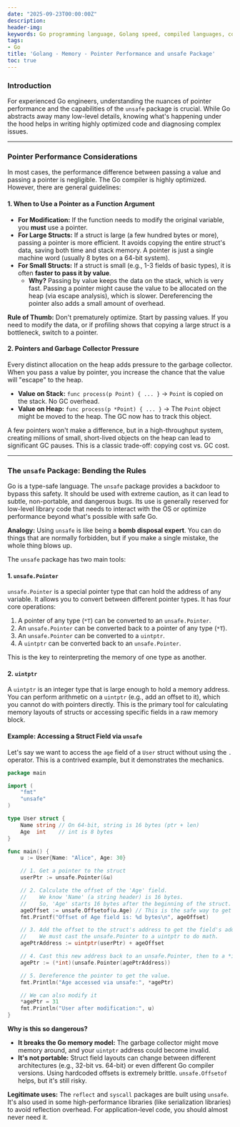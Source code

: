 ```yaml
---
date: "2025-09-23T00:00:00Z"
description:
header-img:
keywords: Go programming language, Golang speed, compiled languages, concurrency in Go, goroutines, Go garbage collection, high-performance applications, Go interview preparation, native compilation, modern hardware optimization, fast compile times, efficient coding practices, Golang features
tags:
- Go
title: 'Golang - Memory - Pointer Performance and unsafe Package'
toc: true
---
```


### Introduction
For experienced Go engineers, understanding the nuances of pointer performance and the capabilities of the `unsafe` package is crucial. While Go abstracts away many low-level details, knowing what's happening under the hood helps in writing highly optimized code and diagnosing complex issues.

---

### Pointer Performance Considerations

In most cases, the performance difference between passing a value and passing a pointer is negligible. The Go compiler is highly optimized. However, there are general guidelines:

#### 1. When to Use a Pointer as a Function Argument

*   **For Modification:** If the function needs to modify the original variable, you **must** use a pointer.
*   **For Large Structs:** If a struct is large (a few hundred bytes or more), passing a pointer is more efficient. It avoids copying the entire struct's data, saving both time and stack memory. A pointer is just a single machine word (usually 8 bytes on a 64-bit system).
*   **For Small Structs:** If a struct is small (e.g., 1-3 fields of basic types), it is often **faster to pass it by value**.
    *   **Why?** Passing by value keeps the data on the stack, which is very fast. Passing a pointer might cause the value to be allocated on the heap (via escape analysis), which is slower. Dereferencing the pointer also adds a small amount of overhead.

**Rule of Thumb:** Don't prematurely optimize. Start by passing values. If you need to modify the data, or if profiling shows that copying a large struct is a bottleneck, switch to a pointer.

#### 2. Pointers and Garbage Collector Pressure

Every distinct allocation on the heap adds pressure to the garbage collector. When you pass a value by pointer, you increase the chance that the value will "escape" to the heap.

*   **Value on Stack:** `func process(p Point) { ... }` -> `Point` is copied on the stack. No GC overhead.
*   **Value on Heap:** `func process(p *Point) { ... }` -> The `Point` object might be moved to the heap. The GC now has to track this object.

A few pointers won't make a difference, but in a high-throughput system, creating millions of small, short-lived objects on the heap can lead to significant GC pauses. This is a classic trade-off: copying cost vs. GC cost.

---

### The `unsafe` Package: Bending the Rules

Go is a type-safe language. The `unsafe` package provides a backdoor to bypass this safety. It should be used with extreme caution, as it can lead to subtle, non-portable, and dangerous bugs. Its use is generally reserved for low-level library code that needs to interact with the OS or optimize performance beyond what's possible with safe Go.

**Analogy:** Using `unsafe` is like being a **bomb disposal expert**. You can do things that are normally forbidden, but if you make a single mistake, the whole thing blows up.

The `unsafe` package has two main tools:

#### 1. `unsafe.Pointer`

`unsafe.Pointer` is a special pointer type that can hold the address of any variable. It allows you to convert between different pointer types. It has four core operations:
1.  A pointer of any type (`*T`) can be converted to an `unsafe.Pointer`.
2.  An `unsafe.Pointer` can be converted back to a pointer of any type (`*T`).
3.  An `unsafe.Pointer` can be converted to a `uintptr`.
4.  A `uintptr` can be converted back to an `unsafe.Pointer`.

This is the key to reinterpreting the memory of one type as another.

#### 2. `uintptr`

A `uintptr` is an integer type that is large enough to hold a memory address. You can perform arithmetic on a `uintptr` (e.g., add an offset to it), which you cannot do with pointers directly. This is the primary tool for calculating memory layouts of structs or accessing specific fields in a raw memory block.

#### Example: Accessing a Struct Field via `unsafe`

Let's say we want to access the `age` field of a `User` struct without using the `.` operator. This is a contrived example, but it demonstrates the mechanics.

```go
package main

import (
	"fmt"
	"unsafe"
)

type User struct {
	Name string // On 64-bit, string is 16 bytes (ptr + len)
	Age  int    // int is 8 bytes
}

func main() {
	u := User{Name: "Alice", Age: 30}

	// 1. Get a pointer to the struct
	userPtr := unsafe.Pointer(&u)

	// 2. Calculate the offset of the 'Age' field.
	//    We know 'Name' (a string header) is 16 bytes.
	//    So, 'Age' starts 16 bytes after the beginning of the struct.
	ageOffset := unsafe.Offsetof(u.Age) // This is the safe way to get an offset
	fmt.Printf("Offset of Age field is: %d bytes\n", ageOffset)

	// 3. Add the offset to the struct's address to get the field's address.
	//    We must cast the unsafe.Pointer to a uintptr to do math.
	agePtrAddress := uintptr(userPtr) + ageOffset

	// 4. Cast this new address back to an unsafe.Pointer, then to a *int pointer.
	agePtr := (*int)(unsafe.Pointer(agePtrAddress))

	// 5. Dereference the pointer to get the value.
	fmt.Println("Age accessed via unsafe:", *agePtr)

	// We can also modify it
	*agePtr = 31
	fmt.Println("User after modification:", u)
}
```

**Why is this so dangerous?**
*   **It breaks the Go memory model:** The garbage collector might move memory around, and your `uintptr` address could become invalid.
*   **It's not portable:** Struct field layouts can change between different architectures (e.g., 32-bit vs. 64-bit) or even different Go compiler versions. Using hardcoded offsets is extremely brittle. `unsafe.Offsetof` helps, but it's still risky.

**Legitimate uses:** The `reflect` and `syscall` packages are built using `unsafe`. It's also used in some high-performance libraries (like serialization libraries) to avoid reflection overhead. For application-level code, you should almost never need it.
